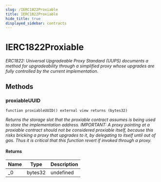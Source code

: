 ```yaml
---
slug: /IERC1822Proxiable
title: IERC1822Proxiable
hide_title: true
displayed_sidebar: contracts
---
```


# IERC1822Proxiable

_ERC1822: Universal Upgradeable Proxy Standard (UUPS) documents a method for upgradeability through a simplified proxy whose upgrades are fully controlled by the current implementation._

## Methods

### proxiableUUID

```solidity
function proxiableUUID() external view returns (bytes32)
```

_Returns the storage slot that the proxiable contract assumes is being used to store the implementation address. IMPORTANT: A proxy pointing at a proxiable contract should not be considered proxiable itself, because this risks bricking a proxy that upgrades to it, by delegating to itself until out of gas. Thus it is critical that this function revert if invoked through a proxy._

#### Returns

| Name | Type    | Description |
| ---- | ------- | ----------- |
| \_0  | bytes32 | undefined   |

